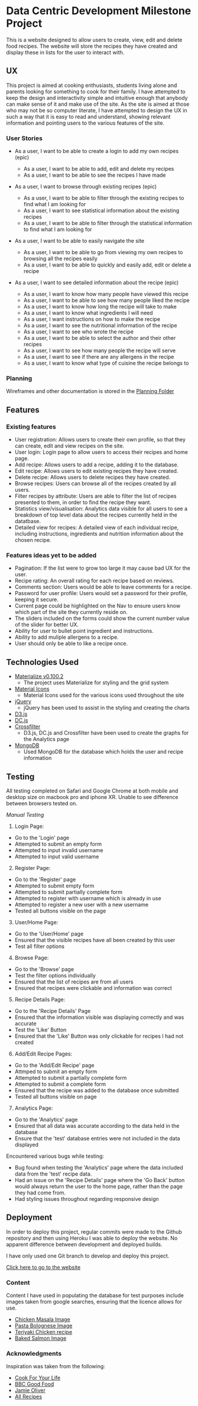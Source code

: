 # Data Centric Development Milestone Project

This is a website designed to allow users to create, view, edit and delete food recipes. The website will store the recipes they have created and display these in lists for the user to interact with.


## UX

This project is aimed at cooking enthusiasts, students living alone and parents looking for something to cook for their family. I have attempted to keep the design and interactivity simple and intuitive enough that anybody can make sense of it and make use of the site. 
As the site is aimed at those who may not be so computer literate, I have attempted to design the UX in such a way that it is easy to read and understand, showing relevant information and pointing users to the various features of the site. 

### User Stories

- As a user, I want to be able to create a login to add my own recipes (epic)
  - As a user, I want to be able to add, edit and delete my recipes
  - As a user, I want to be able to see the recipes I have made

- As a user, I want to browse through existing recipes (epic)
  - As a user, I want to be able to filter through the existing recipes to find what I am looking for
  - As a user, I want to see statistical information about the existing recipes
  - As a user, I want to be able to filter through the statistical information to find what I am looking for

- As a user, I want to be able to easily navigate the site
  - As a user, I want to be able to go from viewing my own recipes to browsing all the recipes easily
  - As a user, I want to be able to quickly and easily add, edit or delete a recipe

- As a user, I want to see detailed information about the recipe (epic)
  - As a user, I want to know how many people have viewed this recipe
  - As a user, I want to be able to see how many people liked the recipe
  - As a user, I want to know how long the recipe will take to make
  - As a user, I want to know what ingredients I will need
  - As a user, I want instructions on how to make the recipe
  - As a user, I want to see the nutritional information of the recipe
  - As a user, I want to see who wrote the recipe
  - As a user, I want to be able to select the author and their other recipes
  - As a user, I want to see how many people the recipe will serve
  - As a user, I want to see if there are any allergens in the recipe
  - As a user, I want to know what type of cuisine the recipe belongs to

### Planning 

Wireframes and other documentation is stored in the [Planning Folder](planning)


## Features

### Existing features

- User registration: Allows users to create their own profile, so that they can create, edit and view recipes on the site.
- User login: Login page to allow users to access their recipes and home page.
- Add recipe: Allows users to add a recipe, adding it to the database.
- Edit recipe: Allows users to edit existing recipes they have created.
- Delete recipe: Allows users to delete recipes they have created.
- Browse recipes: Users can browse all of the recipes created by all users.
- Filter recipes by attribute: Users are able to filter the list of recipes presented to them, in order to find the recipe they want.
- Statistics view/visualisation: Analytics data visible for all users to see a breakdown of top level data about the recipes currently held in the datatbase.
- Detailed view for recipes: A detailed view of each individual recipe, including instructions, ingredients and nutrition information about the chosen recipe.

### Features ideas yet to be added

- Pagination: If the list were to grow too large it may cause bad UX for the user.
- Recipe rating: An overall rating for each recipe based on reviews.
- Comments section: Users would be able to leave comments for a recipe.
- Password for user profile: Users would set a password for their profile, keeping it secure.
- Current page could be highlighted on the Nav to ensure users know which part of the site they currently reside on.
- The sliders included on the forms could show the current number value of the slider for better UX.
- Ability for user to bullet point ingredient and instructions.
- Ability to add muliple allergens to a recipe.
- User should only be able to like a recipe once.


## Technologies Used

- [Materialize v0.100.2](http://archives.materializecss.com/0.100.2/)
  - The project uses Materialize for styling and the grid system
- [Material Icons](https://material.io/tools/icons/?style=baseline)
  - Material Icons used for the various icons used throughout the site
- [jQuery](http://jquery.com/)
  - jQuery has been used to assist in the styling and creating the charts
- [D3.js](https://d3js.org/)
- [DC.js](https://dc-js.github.io/dc.js/)
- [Crossfilter](https://square.github.io/crossfilter/)
  - D3.js, DC.js and Crossfilter have been used to create the graphs for the Analytics page
- [MongoDB](https://www.mongodb.com/)
  - Used MongoDB for the database which holds the user and recipe information

## Testing

All testing completed on Safari and Google Chrome at both mobile and desktop size on macbook pro and iphone XR. Unable to see difference between browsers tested on.

*Manual Testing*

1. Login Page:
 - Go to the 'Login' page
 - Attempted to submit an empty form
 - Attempted to input invalid username
 - Attempted to input valid username

2. Register Page:
 - Go to the 'Register' page
 - Attempted to submit empty form
 - Attempted to submit partially complete form
 - Attempted to register with username which is already in use
 - Attempted to register a new user with a new username
 - Tested all buttons visible on the page

3. User/Home Page:
 - Go to the 'User/Home' page
 - Ensured that the visible recipes have all been created by this user
 - Test all filter options

4. Browse Page:
 - Go to the 'Browse' page
 - Test the filter options individually
 - Ensured that the list of recipes are from all users
 - Ensured that recipes were clickable and information was correct

5. Recipe Details Page:
 - Go to the 'Recipe Details' Page
 - Ensured that the information visible was displaying correctly and was accurate
 - Test the 'Like' Button
 - Ensured that the 'Like' Button was only clickable for recipes I had not created

6. Add/Edit Recipe Pages:
 - Go to the 'Add/Edit Recipe' page
 - Attmped to submit an empty form
 - Attempted to submit a partially complete form
 - Attempted to submit a complete form
 - Ensured that the recipe was added to the database once submitted
 - Tested all buttons visible on page

7. Analytics Page:
 - Go to the 'Analytics' page
 - Ensured that all data was accurate according to the data held in the database
 - Ensure that the 'test' database entries were not included in the data displayed

Encountered various bugs while testing:

- Bug found when testing the 'Analytics' page where the data included data from the 'test' recipe data.
- Had an issue on the 'Recipe Details' page where the 'Go Back' button would always return the user to the home page, rather than the page they had come from.
- Had styling issues throughout regarding responsive design

## Deployment

In order to deploy this project, regular commits were made to the Github repository and then using Heroku I was able to deploy the website. No apparent difference between development and deployed builds.

I have only used one Git branch to develop and deploy this project. 

[Click here to go to the website](https://data-centric-design.herokuapp.com/)

### Content

Content I have used in populating the database for test purposes include images taken from google searches, ensuring that the licence allows for use. 

- [Chicken Masala Image](https://upload.wikimedia.org/wikipedia/commons/thumb/f/f5/A_shot_of_butter_chicken_masala.jpg/1600px-A_shot_of_butter_chicken_masala.jpg)
- [Pasta Bolognese Image](https://upload.wikimedia.org/wikipedia/commons/thumb/9/9a/Pasta_Bolognese_%28CC%29_%2810140854694%29.jpg/1599px-Pasta_Bolognese_%28CC%29_%2810140854694%29.jpg)
- [Teriyaki Chicken recipe](https://upload.wikimedia.org/wikipedia/commons/a/ab/Gfp-chinese-teriyaki-chicken.jpg)
- [Baked Salmon Image](https://live.staticflickr.com/3862/14395796846_f6e5558384_b.jpg)

### Acknowledgments

Inspiration was taken from the following: 

- [Cook For Your Life](https://www.cookforyourlife.org/)
- [BBC Good Food](https://www.bbcgoodfood.com/recipes/category/dishes)
- [Jamie Oliver](https://www.jamieoliver.com/recipes/category/world/italian/)
- [All Recipes](https://www.allrecipes.com/recipes/17562/dinner/)